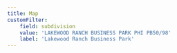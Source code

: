 ```yaml
---
title: Map
customFilter:
    field: subdivision
    value: 'LAKEWOOD RANCH BUSINESS PARK PHI PB50/98'
    label: 'Lakewood Ranch Business Park'
---
```


